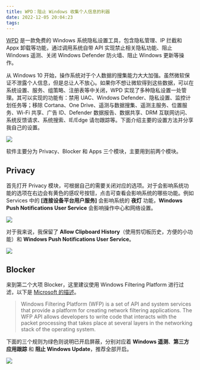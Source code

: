 ```yaml
---
title: WPD：阻止 Windows 收集个人信息的利器
date: 2022-12-05 20:04:23
tags:
---
```


[WPD](https://wpd.app) 是一款免费的 Windows 系统隐私设置工具，包含隐私管理、IP 拦截和 Appx 卸载等功能，通过调用系统自带 API 实现禁止相关隐私功能、阻止 Windows 遥测、关闭 Windows Defender 防火墙、阻止 Windows 更新等操作。

从 Windows 10 开始，操作系统对于个人数据的搜集能力大大加强。虽然微软保证不泄露个人信息，但是总让人不放心。如果你不想让微软得到这些数据，可以在系统设置、服务、组策略、注册表等中关闭，WPD 实现了多种隐私设置一处管理。其可以实现的功能有：禁用 UAC、Windows Defender、隐私设置、监控计划任务等；移除 Cortana、One Drive、遥测与数据搜集、遥测主服务、位置服务、Wi-Fi 共享、广告 ID、Defender 数据报告、数据共享、DRM 互联网访问、系统反馈请求、系统搜索、IE/Edge 请勿跟踪等。下面介绍主要的设置方法并分享我自己的设置。

![](1670228218069.png)

软件主要分为 Privacy、Blocker 和 Apps 三个模块，主要用到前两个模块。

## Privacy

首先打开 Privacy 模块，可根据自己的需要关闭对应的选项。对于会影响系统功能的选项在右边会有黄色的感叹号按钮，点击可查看会影响系统的哪些功能。例如 Services 中的 **[连接设备平台用户服务]** 会影响系统的 **夜灯** 功能，**Windows Push Notifications User Service** 会影响操作中心和网络设置。

![](1670228850059.png)

对于我来说，我保留了 **Allow Clipboard History**（使用剪切板历史，方便的小功能）和 **Windows Push Notifications User Service**。

![](1670229057887.png)

## Blocker

来到第二个大项 Blocker，这里建议使用 Windows Filtering Platform 进行过滤，以下是 [Microsoft 的描述](https://learn.microsoft.com/en-us/windows/win32/fwp/windows-filtering-platform-start-page)。

> Windows Filtering Platform (WFP) is a set of API and system services that provide a platform for creating network filtering applications. The WFP API allows developers to write code that interacts with the packet processing that takes place at several layers in the networking stack of the operating system.

下面的三个规则为绿色则说明已开启屏蔽，分别对应着 **Windows 遥测**、**第三方应用跟踪** 和 **阻止 Windows Update**，推荐全部开启。

![](1670229454968.png)
